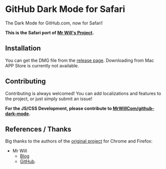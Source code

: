 # GitHub Dark Mode for Safari

The Dark Mode for GitHub.com, now for Safari!

**This is the Safari port of [Mr Will's Project](https://github.com/MrWillCom/github-dark-mode).**

## Installation

You can get the DMG file from the [release page](https://github.com/aeilot/github-dark-mode-safari/releases). Downloading from Mac APP Store is currently not available.

## Contributing

Contributing is always welcomed! You can add localizations and features to the project, or just simply submit an issue!

**For the JS/CSS Development, please contribute to [MrWillCom/github-dark-mode](https://github.com/MrWillCom/github-dark-mode).**

## References / Thanks

Big thanks to the authors of the [original project](https://github.com/MrWillCom/github-dark-mode) for Chrome and Firefox: 
- Mr Will 
  - [Blog](https://mrwillcom.github.io) 
  - [GitHub](https://github.com/MrWillCom).
